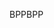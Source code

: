 <span data-ttu-id="2a4d4-101">BPP</span><span class="sxs-lookup"><span data-stu-id="2a4d4-101">BPP</span></span>